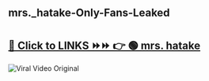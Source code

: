 
 ## mrs._hatake-Only-Fans-Leaked

# <h2><a href="https://clipsfans.com/mrs._hatake&ref=git">🔗 Click to LINKS ⏩⏩ 👉 🟢 mrs. hatake </a></h2>

<a href="https://clipsfans.com/mrs._hatake&ref=git" rel="nofollow" data-target="animated-image.originalLink"><img src="https://i.ibb.co.com/xMMVF88/686577567.gif" alt="Viral Video Original" style="max-width: 100%; display: inline-block;" data-target="animated-image.originalImage"></a>
